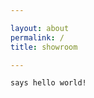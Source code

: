 ```yaml
---

layout: about
permalink: /
title: showroom

---
```

`says hello world!`

<br> 


<!--- enjoy a sample [game of life](https://en.wikipedia.org/wiki/Conway%27s_Game_of_Life) simulation<br> --->

<!---
<div style="display: flex; justify-content: center; align-items: center; width: 100%; height: 100%;">
    <div style="width: 500px; text-align: right;">
        <a href="javascript:location.reload()">reload</a>
    </div>
</div>
--->

